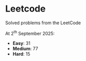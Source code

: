 # Leetcode
Solved problems from the LeetCode

At 2<sup>th</sup> September 2025:
- **Easy**: 31
- **Medium**: 77
- **Hard**: 15

